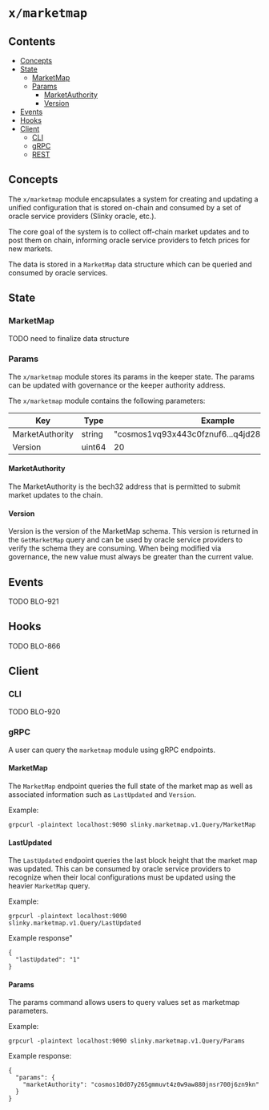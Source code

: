 # `x/marketmap`

## Contents

* [Concepts](#concepts)
* [State](#state)
    * [MarketMap](#marketmap)
    * [Params](#params)
        * [MarketAuthority](#marketauthority)
        * [Version](#version)
* [Events](#events)
* [Hooks](#hooks)
* [Client](#client)
    * [CLI](#cli)
    * [gRPC](#grpc)
    * [REST](#rest)

## Concepts

The `x/marketmap` module encapsulates a system for creating and updating a unified configuration that is stored on-chain
and consumed by a set of oracle service providers (Slinky oracle, etc.).

The core goal of the system is to collect off-chain market updates and to post them on chain, informing oracle service
providers to fetch prices for new markets.

The data is stored in a `MarketMap` data structure which can be queried and consumed by oracle services.

## State

### MarketMap

TODO need to finalize data structure

### Params

The `x/marketmap` module stores its params in the keeper state.  The params can be updated with governance or the
keeper authority address.

The `x/marketmap` module contains the following parameters:

| Key             | Type   | Example                                        |
 |-----------------|--------|------------------------------------------------|
| MarketAuthority | string | "cosmos1vq93x443c0fznuf6...q4jd28ke6r46p999s0" |
| Version         | uint64 | 20                                             |

#### MarketAuthority

The MarketAuthority is the bech32 address that is permitted to submit market updates to the chain.

#### Version

Version is the version of the MarketMap schema. This version is returned in the `GetMarketMap` query and can be used
by oracle service providers to verify the schema they are consuming.  When being modified via governance, the new value
must always be greater than the current value.

## Events

TODO BLO-921

## Hooks

TODO BLO-866

## Client

### CLI

TODO BLO-920

### gRPC

A user can query the `marketmap` module using gRPC endpoints.

#### MarketMap

The `MarketMap` endpoint queries the full state of the market map as well as associated information such as
`LastUpdated` and `Version`.

Example:

```shell
grpcurl -plaintext localhost:9090 slinky.marketmap.v1.Query/MarketMap
```

#### LastUpdated

The `LastUpdated` endpoint queries the last block height that the market map was updated.
This can be consumed by oracle service providers to recognize when their local configurations
must be updated using the heavier `MarketMap` query.

Example:

```shell
grpcurl -plaintext localhost:9090 slinky.marketmap.v1.Query/LastUpdated
```

Example response"

```shell
{
  "lastUpdated": "1"
}
```

#### Params

The params command allows users to query values set as marketmap parameters.

Example:

```shell
grpcurl -plaintext localhost:9090 slinky.marketmap.v1.Query/Params
```

Example response:

```shell
{
  "params": {
    "marketAuthority": "cosmos10d07y265gmmuvt4z0w9aw880jnsr700j6zn9kn"
  }
}
```
